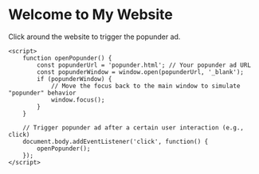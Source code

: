 <!DOCTYPE html>
<html lang="en">
<head>
    <meta charset="UTF-8">
    <meta name="viewport" content="width=device-width, initial-scale=1.0">
    <title>Main Website</title>
</head>
<body>
    <h1>Welcome to My Website</h1>
    <p>Click around the website to trigger the popunder ad.</p>

    <script>
        function openPopunder() {
            const popunderUrl = 'popunder.html'; // Your popunder ad URL
            const popunderWindow = window.open(popunderUrl, '_blank');
            if (popunderWindow) {
                // Move the focus back to the main window to simulate "popunder" behavior
                window.focus();
            }
        }

        // Trigger popunder ad after a certain user interaction (e.g., click)
        document.body.addEventListener('click', function() {
            openPopunder();
        });
    </script>
</body>
</html>
